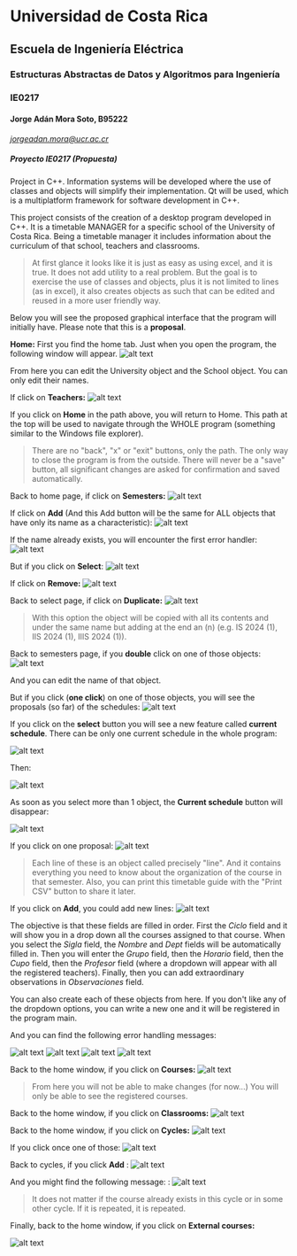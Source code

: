 # Universidad de Costa Rica
## Escuela de Ingeniería Eléctrica
### Estructuras Abstractas de Datos y Algoritmos para Ingeniería
### IE0217
#### Jorge Adán Mora Soto, B95222 
*jorgeadan.mora@ucr.ac.cr*



##### Proyecto IE0217 (Propuesta)
Project in C++. Information systems will be developed where the use of classes and objects will simplify their implementation. Qt will be used, which is a multiplatform framework for software development in C++.

This project consists of the creation of a desktop program developed in C++. It is a timetable MANAGER for a specific school of the University of Costa Rica. Being a timetable manager it includes information about the curriculum of that school, teachers and classrooms. 

> At first glance it looks like it is just as easy as using excel, and it is true. It does not add utility to a real problem. But the goal is to exercise the use of classes and objects, plus it is not limited to lines (as in excel), it also creates objects as such that can be edited and reused in a more user friendly way.


Below you will see the proposed graphical interface that the program will initially have. Please note that this is a **proposal**.



**Home:** First you find the home tab. Just when you open the program, the following window will appear.
![alt text](https://github.com/Jams1001/Proyecto_IE0217/blob/main/images/home0.png)

From here you can edit the University object and the School object. You can only edit their names.

If click on **Teachers:**
![alt text](https://github.com/Jams1001/Proyecto_IE0217/blob/main/images/teachers0.png)


If you click on **Home** in the path above, you will return to Home. This path at the top will be used to navigate through the WHOLE program (something similar to the Windows file explorer).
> There are no "back", "x" or "exit" buttons, only the path. The only way to close the program is from the outside. There will never be a "save" button, all significant changes are asked for confirmation and saved automatically.


Back to home page, if click on **Semesters:**
![alt text](https://github.com/Jams1001/Proyecto_IE0217/blob/main/images/semesters0.png)

If click on **Add** (And this Add button will be the same for ALL objects that have only its name as a characteristic):
![alt text](https://github.com/Jams1001/Proyecto_IE0217/blob/main/images/semesters4.png)

If the name already exists, you will encounter the first error handler:
![alt text](https://github.com/Jams1001/Proyecto_IE0217/blob/main/images/semesters5.png)

But if you click on **Select**:
![alt text](https://github.com/Jams1001/Proyecto_IE0217/blob/main/images/semesters1.png)

If click on **Remove:**
![alt text](https://github.com/Jams1001/Proyecto_IE0217/blob/main/images/semesters2.png)

Back to select page, if click on **Duplicate:**
![alt text](https://github.com/Jams1001/Proyecto_IE0217/blob/main/images/semesters3.png)

> With this option the object will be copied with all its contents and under the same name but adding at the end an (n) (e.g. IS 2024 (1), IIS 2024 (1), IIIS 2024 (1)).

Back to semesters page, if you **double** click on one of those objects:
![alt text](https://github.com/Jams1001/Proyecto_IE0217/blob/main/images/semesters6.png)

And you can edit the name of that object.


But if you click (**one click**) on one of those objects, you will see the proposals (so far) of the schedules:
![alt text](https://github.com/Jams1001/Proyecto_IE0217/blob/main/images/semesters6_0.png)

If you click on the **select** button you will see a new feature called **current schedule**. There can be only one current schedule in the whole program:

![alt text](https://github.com/Jams1001/Proyecto_IE0217/blob/main/images/semesters6_1.png)

Then:

![alt text](https://github.com/Jams1001/Proyecto_IE0217/blob/main/images/semesters6_2.png)

As soon as you select more than 1 object, the **Current schedule** button will disappear:

![alt text](https://github.com/Jams1001/Proyecto_IE0217/blob/main/images/semesters6_3.png)


If you click on one proposal:
![alt text](https://github.com/Jams1001/Proyecto_IE0217/blob/main/images/semesters6_0_00.png)
> Each line of these is an object called precisely "line". And it contains everything you need to know about the organization of the course in that semester. Also, you can print this timetable guide with the "Print CSV" button to share it later.

If you click on **Add**, you could add new lines:
![alt text](https://github.com/Jams1001/Proyecto_IE0217/blob/main/images/semesters6_0_0.png)


The objective is that these fields are filled in order. First the _Ciclo_ field and it will show you in a drop down all the courses assigned to that course. When you select the _Sigla_ field, the _Nombre_ and _Dept_ fields will be automatically filled in. Then you will enter the _Grupo_ field, then the _Horario_ field, then the _Cupo_ field, then the _Profesor_ field (where a dropdown will appear with all the registered teachers). Finally,  then you can add extraordinary observations in _Observaciones_ field.


You can also create each of these objects from here. If you don't like any of the dropdown options, you can write a new one and it will be registered in the program main.

And you can find the following error handling messages:

![alt text](https://github.com/Jams1001/Proyecto_IE0217/blob/main/images/semesters6_0_1.png)
![alt text](https://github.com/Jams1001/Proyecto_IE0217/blob/main/images/semesters6_0_2.png)
![alt text](https://github.com/Jams1001/Proyecto_IE0217/blob/main/images/semesters6_0_3.png)
![alt text](https://github.com/Jams1001/Proyecto_IE0217/blob/main/images/semesters6_0_4.png)


Back to the home window, if you click on **Courses:**
![alt text](https://github.com/Jams1001/Proyecto_IE0217/blob/main/images/courses0.png)
> From here you will not be able to make changes (for now...) You will only be able to see the registered courses.

Back to the home window, if you click on **Classrooms:**
![alt text](https://github.com/Jams1001/Proyecto_IE0217/blob/main/images/classrooms0.png)

Back to the home window, if you click on **Cycles:**
![alt text](https://github.com/Jams1001/Proyecto_IE0217/blob/main/images/cycles0.png)


If you click once one of those:
![alt text](https://github.com/Jams1001/Proyecto_IE0217/blob/main/images/cycles2.png)


Back to cycles, if you click **Add** :
![alt text](https://github.com/Jams1001/Proyecto_IE0217/blob/main/images/cycles3.png)


And you might find the following message: :
![alt text](https://github.com/Jams1001/Proyecto_IE0217/blob/main/images/cycles4.png)
> It does not matter if the course already exists in this cycle or in some other cycle. If it is repeated, it is repeated.

Finally,  back to the home window, if you click on **External courses:**

![alt text](https://github.com/Jams1001/Proyecto_IE0217/blob/main/images/external_courses0.png)


